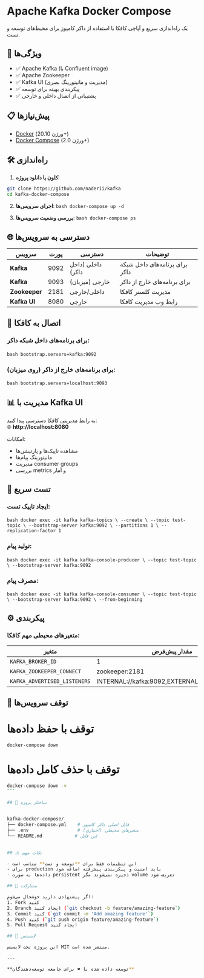 # Apache Kafka Docker Compose

یک راه‌اندازی سریع و آپاچی کافکا با استفاده از داکر کامپوز برای محیط‌های توسعه و تست.

## 🚀 ویژگی‌ها

- ✅ Apache Kafka (با Confluent image)
- ✅ Apache Zookeeper
- ✅ Kafka UI (مدیریت و مانیتورینگ بصری)
- ✅ پیکربندی بهینه برای توسعه
- ✅ پشتیبانی از اتصال داخلی و خارجی

## 📋 پیش‌نیازها

- [Docker](https://docs.docker.com/get-docker/) (ورژن 20.10+)
- [Docker Compose](https://docs.docker.com/compose/install/) (ورژن 2.0+)

## 🛠️ راه‌اندازی

1. **کلون یا دانلود پروژه**:

```bash
git clone https://github.com/naderii/kafka
cd kafka-docker-compose
```

2. **اجرای سرویس‌ها**:
‍‍‍```bash
docker-compose up -d
‍‍‍```

3. **بررسی وضعیت سرویس‌ها**:
‍‍‍```bash
docker-compose ps
‍‍‍```

## 🌐 دسترسی به سرویس‌ها

| سرویس        | پورت    | دسترسی              | توضیحات                     |
|-------------|---------|---------------------|----------------------------|
| **Kafka**   | 9092    | داخلی (داخل داکر)   | برای برنامه‌های داخل شبکه داکر |
| **Kafka**   | 9093    | خارجی (میزبان)      | برای برنامه‌های خارج از داکر  |
| **Zookeeper** | 2181   | داخلی/خارجی         | مدیریت کلستر کافکا          |
| **Kafka UI** | 8080   | خارجی               | رابط وب مدیریت کافکا        |

## 🔌 اتصال به کافکا

### برای برنامه‌های داخل شبکه داکر:
‍‍‍```bash
bootstrap.servers=kafka:9092
‍‍‍```

### برای برنامه‌های خارج از داکر (روی میزبان):
‍‍‍```bash
bootstrap.servers=localhost:9093
‍‍‍```

## 📊 مدیریت با Kafka UI

به رابط مدیریتی کافکا دسترسی پیدا کنید:  
🌐 **http://localhost:8080**

امکانات:
- مشاهده تاپیک‌ها و پارتیشن‌ها
- مانیتورینگ پیام‌ها
- مدیریت consumer groups
- بررسی metrics و آمار

## 🧪 تست سریع

### ایجاد تاپیک تست:
‍‍‍```bash
docker exec -it kafka kafka-topics \
  --create \
  --topic test-topic \
  --bootstrap-server kafka:9092 \
  --partitions 1 \
  --replication-factor 1
‍‍‍```

### تولید پیام:
‍‍‍```bash
docker exec -it kafka kafka-console-producer \
  --topic test-topic \
  --bootstrap-server kafka:9092
‍‍‍```

### مصرف پیام:
‍‍‍```bash
docker exec -it kafka kafka-console-consumer \
  --topic test-topic \
  --bootstrap-server kafka:9092 \
  --from-beginning
‍‍‍```

## ⚙️ پیکربندی

### متغیرهای محیطی مهم کافکا:

| متغیر | مقدار پیش‌فرض | توضیحات |
|-------|---------------|---------|
| `KAFKA_BROKER_ID` | 1 | شناسه بروکر |
| `KAFKA_ZOOKEEPER_CONNECT` | zookeeper:2181 | آدرس زوکیپر |
| `KAFKA_ADVERTISED_LISTENERS` | INTERNAL://kafka:9092,EXTERNAL://localhost:9093 | لیست‌کننده‌ها |

## 🛑 توقف سرویس‌ها


# توقف با حفظ داده‌ها
```bash
docker-compose down
```
# توقف با حذف کامل داده‌ها
```bash
docker-compose down -v
‍‍‍```

## 📁 ساختار پروژه

‍‍‍
kafka-docker-compose/
├── docker-compose.yml    # فایل اصلی داکر کامپوز
├── .env                  # متغیرهای محیطی (اختیاری)
└── README.md            # این فایل
‍‍‍

## ⚠️ نکات مهم

- این تنظیمات فقط برای **توسعه و تست** مناسب است
- برای production باید امنیت و پیکربندی پیشرفته اضافه شود
- داده‌ها به صورت persistent ذخیره نمی‌شوند مگر volume تعریف شود

## 🤝 مشارکت

اگر پیشنهادی دارید خوشحال می‌شوم:
1. Fork کنید
2. Branch ایجاد کنید (`git checkout -b feature/amazing-feature`)
3. Commit کنید (`git commit -m 'Add amazing feature'`)
4. Push کنید (`git push origin feature/amazing-feature`)
5. Pull Request ایجاد کنید

## 📜 لایسنس

این پروژه تحت لایسنس MIT منتشر شده است.

---

**توسعه داده شده با ❤️ برای جامعه توسعه‌دهندگان**